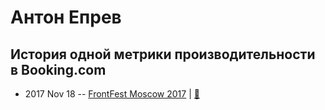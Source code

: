 # Антон Епрев

## История одной метрики производительности в Booking.com
- 2017 Nov 18 -- [FrontFest Moscow 2017](https://youtu.be/FqBzZ5jHsYw)  | [:notebook:](https://speakerdeck.com/frontfest/anton-iepriev)  

